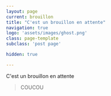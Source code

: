 ```yaml
---
layout: page
current: brouillon
title: "C'est un brouillon en attente"
navigation: true
logo: 'assets/images/ghost.png'
class: page-template
subclass: 'post page'

hidden: true

---
```


C'est un brouillon en attente

> COUCOU
